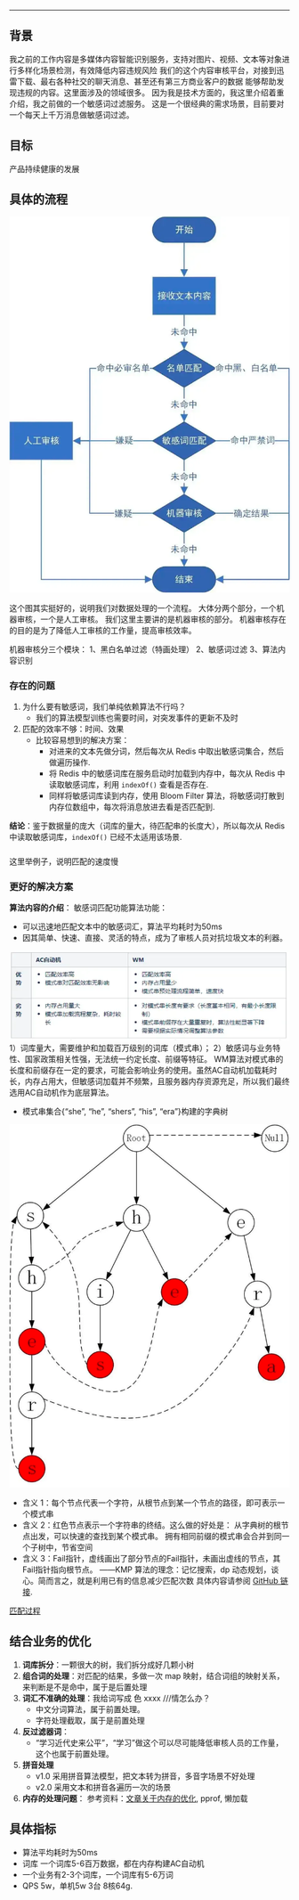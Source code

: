 
---

## 背景

我之前的工作内容是多媒体内容智能识别服务，支持对图片、视频、文本等对象进行多样化场景检测，有效降低内容违规风险
我们的这个内容审核平台，对接到迅雷下载、最右各种社交的聊天消息、甚至还有第三方商业客户的数据
能够帮助发现违规的内容。这里面涉及的领域很多。
因为我是技术方面的，我这里介绍着重介绍，我之前做的一个敏感词过滤服务。
这是一个很经典的需求场景，目前要对一个每天上千万消息做敏感词过滤。

## 目标

产品持续健康的发展
## 具体的流程
![审核流程-简易版.png](./images/审核流程-简易版.png)

这个图其实挺好的，说明我们对数据处理的一个流程。
大体分两个部分，一个机器审核，一个是人工审核。
我们这里主要讲的是机器审核的部分。
机器审核存在的目的是为了降低人工审核的工作量，提高审核效率。

机器审核分三个模块：
1、黑白名单过滤（特画处理）
2、敏感词过滤
3、算法内容识别

### 存在的问题

1. 为什么要有敏感词，我们单纯依赖算法不行吗？
    - 我们的算法模型训练也需要时间，对突发事件的更新不及时
2. 匹配的效率不够：时间、效果
    - 比较容易想到的解决方案：
        - 对进来的文本先做分词，然后每次从 Redis 中取出敏感词集合，然后做遍历操作.
        - 将 Redis 中的敏感词库在服务启动时加载到内存中，每次从 Redis 中读取敏感词库，利用 `indexOf()` 查看是否存在.
        - 同样将敏感词库读到内存，使用 Bloom Filter 算法，将敏感词打散到内存位数组中，每次将消息放进去看是否匹配到.

**结论**：鉴于数据量的庞大（词库的量大，待匹配串的长度大），所以每次从 Redis 中读取敏感词库，`indexOf()` 已经不太适用该场景.

#####
这里举例子，说明匹配的速度慢

### 更好的解决方案

**算法内容的介绍**：
敏感词匹配功能算法功能：


- 可以迅速地匹配文本中的敏感词汇，算法平均耗时为50ms
- 因其简单、快速、直接、灵活的特点，成为了审核人员对抗垃圾文本的利器。

![敏感词算法对比.png](./images/敏感词算法对比.png)
1）词库量大，需要维护和加载百万级别的词库（模式串）；
2）敏感词与业务特性、国家政策相关性强，无法统一约定长度、前缀等特征。
WM算法对模式串的长度和前缀存在一定的要求，可能会影响业务的使用。虽然AC自动机加载耗时长，内存占用大，但敏感词加载并不频繁，且服务器内存资源充足，所以我们最终选用AC自动机作为底层算法。

- 模式串集合{“she”, “he”, “shers”, “his”, “era”}构建的字典树

![字典树.png](./images/字典树.png)

- 含义 1：每个节点代表一个字符，从根节点到某一个节点的路径，即可表示一个模式串
- 含义 2：红色节点表示一个字符串的终结。这么做的好处是： 从字典树的根节点出发，可以快速的查找到某个模式串。
拥有相同前缀的模式串会合并到同一个子树中，节省空间
- 含义 3：Fail指针，虚线画出了部分节点的Fail指针，未画出虚线的节点，其Fail指针指向根节点。
——KMP 算法的理念：记忆搜索，dp 动态规划，谈心。简而言之，就是利用已有的信息减少匹配次数
具体内容请参阅 [GitHub 链接](https://github.com/ZebraWyf8888/audit/blob/main/%E6%95%8F%E6%84%9F%E8%AF%8D%E6%80%BB%E7%BB%93.md).


[匹配过程](https://vdn6.vzuu.com/SD/887f3f24-5669-11ec-a65b-ea32bff4616b.mp4?pkey=AAWeWqTUmjat8UVKcxclT_4MrcvRm5fDKXibmnUjTJTEgHLXhLmrt2vSrz4UuFNOtK2LIAv2aHvqxQOvBCeVfgXP&c=avc.0.0&f=mp4&pu=078babd7&bu=078babd7&expiration=1719143101&v=ks6)


## 结合业务的优化

1. **词库拆分**：一颗很大的树，我们拆分成好几颗小树
2. **组合词的处理**：对匹配的结果，多做一次 map 映射，结合词组的映射关系，来判断是不是命中，属于是后置处理
3. **词汇不准确的处理**：我给词写成 色 xxxx ///情怎么办？
   - 中文分词算法，属于前置处理。
   - 字符处理截取，属于是前置处理
4. **反过滤器词**： 
   - “学习近代史来公平”，“学习”做这个可以尽可能降低审核人员的工作量，这个也属于前置处理。
5. **拼音处理**
   - v1.0 采用拼音算法模型，把文本转为拼音，多音字场景不好处理
   - v2.0 采用文本和拼音各遍历一次的场景
6. **内存的处理问题**：
   参考资料：[文章关于内存的优化](https://www.cnblogs.com/vipsoft/p/17774393.html), pprof, 懒加载

## 具体指标

- 算法平均耗时为50ms
- 词库 一个词库5-6百万数据，都在内存构建AC自动机
- 一个业务有2-3个词库，一个词库有5-6万词
- QPS 5w，单机5w 3台 8核64g.

